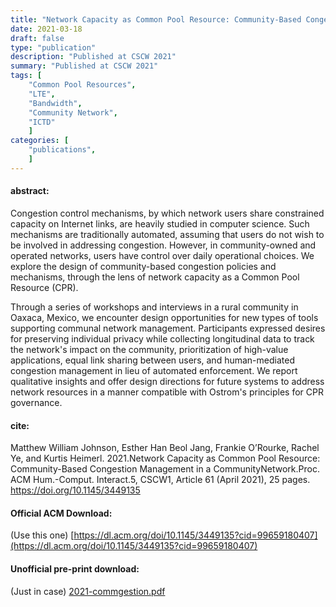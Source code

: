 ```yaml
---
title: "Network Capacity as Common Pool Resource: Community-Based Congestion Management in a Community Network"
date: 2021-03-18
draft: false
type: "publication"
description: "Published at CSCW 2021"
summary: "Published at CSCW 2021"
tags: [
    "Common Pool Resources",
    "LTE",
    "Bandwidth",
    "Community Network",
    "ICTD"
    ]
categories: [
    "publications",
    ]
---
```


#### abstract:

Congestion control mechanisms, by which network users share constrained capacity
on Internet links, are heavily studied in computer science. Such mechanisms are
traditionally automated, assuming that users do not wish to be involved in
addressing congestion. However, in community-owned and operated networks, users
have control over daily operational choices. We explore the design of
community-based congestion policies and mechanisms, through the lens of network
capacity as a Common Pool Resource (CPR).

Through a series of workshops and interviews in a rural community in Oaxaca,
Mexico, we encounter design opportunities for new types of tools supporting
communal network management. Participants expressed desires for preserving
individual privacy while collecting longitudinal data to track the network's
impact on the community, prioritization of high-value applications, equal link
sharing between users, and human-mediated congestion management in lieu of
automated enforcement. We report qualitative insights and offer design
directions for future systems to address network resources in a manner
compatible with Ostrom's principles for CPR governance.

#### cite:

Matthew William Johnson, Esther Han Beol Jang, Frankie O’Rourke, Rachel Ye, and Kurtis Heimerl. 2021.Network Capacity as Common Pool Resource: Community-Based Congestion Management in a CommunityNetwork.Proc. ACM Hum.-Comput. Interact.5, CSCW1, Article 61 (April 2021), 25 pages. https://doi.org/10.1145/3449135

#### Official ACM Download:

(Use this one)
[https://dl.acm.org/doi/10.1145/3449135?cid=99659180407](https://dl.acm.org/doi/10.1145/3449135?cid=99659180407)

#### Unofficial pre-print download:

(Just in case)
[2021-commgestion.pdf](/papers/2021-commgestion.pdf)
